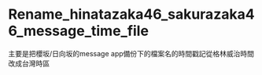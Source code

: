 # Rename_hinatazaka46_sakurazaka46_message_time_file
主要是把櫻坂/日向坂的message app備份下的檔案名的時間戳記從格林威治時間改成台灣時區
